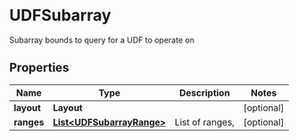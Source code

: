 

# UDFSubarray

Subarray bounds to query for a UDF to operate on

## Properties

| Name | Type | Description | Notes |
|------------ | ------------- | ------------- | -------------|
|**layout** | **Layout** |  |  [optional] |
|**ranges** | [**List&lt;UDFSubarrayRange&gt;**](UDFSubarrayRange.md) | List of ranges, |  [optional] |



